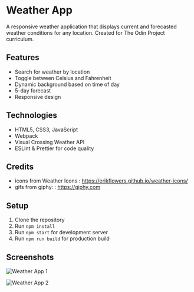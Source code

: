 # Weather App

A responsive weather application that displays current and forecasted weather conditions for any location.
Created for The Odin Project curriculum.

## Features
- Search for weather by location
- Toggle between Celsius and Fahrenheit
- Dynamic background based on time of day
- 5-day forecast
- Responsive design

## Technologies
- HTML5, CSS3, JavaScript
- Webpack
- Visual Crossing Weather API
- ESLint & Prettier for code quality

## Credits
- icons from Weather Icons : https://erikflowers.github.io/weather-icons/
- gifs from giphy:         : https://giphy.com

## Setup
1. Clone the repository
2. Run `npm install`
3. Run `npm start` for development server
4. Run `npm run build` for production build


## Screenshots

![Weather App 1](https://github.com/user-attachments/assets/e6c9dc43-956f-4451-b425-9cf56c8d1d7b)


![Weather App 2](https://github.com/user-attachments/assets/5515a0e9-00b3-4673-bef0-00bcb2c28d97)



